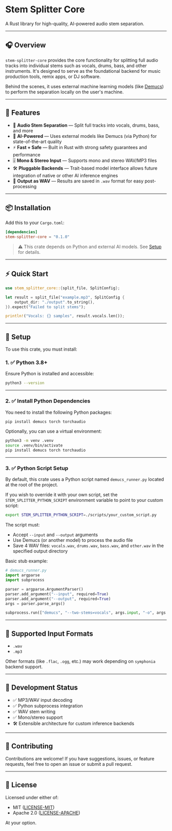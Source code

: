 # Stem Splitter Core

A Rust library for high-quality, AI-powered audio stem separation.

---

## 🎧 Overview

`stem-splitter-core` provides the core functionality for splitting full audio tracks into individual stems such as vocals, drums, bass, and other instruments. It's designed to serve as the foundational backend for music production tools, remix apps, or DJ software.

Behind the scenes, it uses external machine learning models (like [Demucs](https://github.com/facebookresearch/demucs)) to perform the separation locally on the user's machine.

---

## 🚀 Features

- 🎵 **Audio Stem Separation** — Split full tracks into vocals, drums, bass, and more  
- 🧠 **AI-Powered** — Uses external models like Demucs (via Python) for state-of-the-art quality  
- ⚡ **Fast + Safe** — Built in Rust with strong safety guarantees and performance  
- 🎚️ **Mono & Stereo Input** — Supports mono and stereo WAV/MP3 files  
- 🛠️ **Pluggable Backends** — Trait-based model interface allows future integration of native or other AI inference engines  
- 📂 **Output as WAV** — Results are saved in `.wav` format for easy post-processing  

---

## 📦 Installation

Add this to your `Cargo.toml`:

```toml
[dependencies]
stem-splitter-core = "0.1.0"
```

> ⚠️ This crate depends on Python and external AI models. See [Setup](#-setup) for details.

---

## ⚡ Quick Start

```rust
use stem_splitter_core::{split_file, SplitConfig};

let result = split_file("example.mp3", SplitConfig {
    output_dir: "./output".to_string(),
}).expect("Failed to split stems");

println!("Vocals: {} samples", result.vocals.len());
```

---

## 🧰 Setup

To use this crate, you must install:

### 1. ✅ Python 3.8+

Ensure Python is installed and accessible:

```bash
python3 --version
```

---

### 2. ✅ Install Python Dependencies

You need to install the following Python packages:

```bash
pip install demucs torch torchaudio
```

Optionally, you can use a virtual environment:

```bash
python3 -m venv .venv
source .venv/bin/activate
pip install demucs torch torchaudio
```

---

### 3. ✅ Python Script Setup

By default, this crate uses a Python script named `demucs_runner.py` located at the root of the project.

If you wish to override it with your own script, set the `STEM_SPLITTER_PYTHON_SCRIPT` environment variable to point to your custom script:

```bash
export STEM_SPLITTER_PYTHON_SCRIPT=./scripts/your_custom_script.py
```

The script must:

- Accept `--input` and `--output` arguments
- Use Demucs (or another model) to process the audio file
- Save 4 WAV files: `vocals.wav`, `drums.wav`, `bass.wav`, and `other.wav` in the specified output directory

Basic stub example:

```python
# demucs_runner.py
import argparse
import subprocess

parser = argparse.ArgumentParser()
parser.add_argument("--input", required=True)
parser.add_argument("--output", required=True)
args = parser.parse_args()

subprocess.run(["demucs", "--two-stems=vocals", args.input, "-o", args.output])
```

---

## 📁 Supported Input Formats

- `.wav`
- `.mp3`

Other formats (like `.flac`, `.ogg`, etc.) may work depending on `symphonia` backend support.

---

## 🧪 Development Status

- ✅ MP3/WAV input decoding
- ✅ Python subprocess integration
- ✅ WAV stem writing
- ✅ Mono/stereo support
- 🛠️ Extensible architecture for custom inference backends

---

## 🤝 Contributing

Contributions are welcome! If you have suggestions, issues, or feature requests, feel free to open an issue or submit a pull request.

---

## 🪪 License

Licensed under either of:

- MIT ([LICENSE-MIT](LICENSE-MIT))
- Apache 2.0 ([LICENSE-APACHE](LICENSE-APACHE))

At your option.
